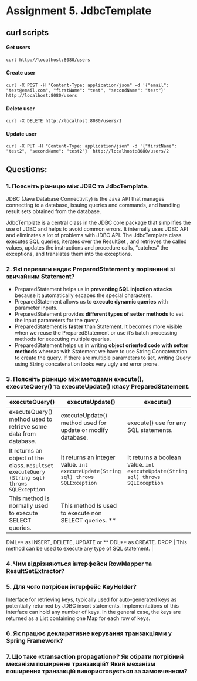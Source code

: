 # Assignment 5. JdbcTemplate

## curl scripts

#### Get users

```curl http://localhost:8080/users```

#### Create user

```curl -X POST -H "Content-Type: application/json" -d '{"email": "test@email.com", "firstName": "test", "secondName": "test"}' http://localhost:8080/users```

#### Delete user

```curl -X DELETE http://localhost:8080/users/1```

#### Update user

```curl -X PUT -H "Content-Type: application/json" -d '{"firstName": "test2", "secondName": "test2"}' http://localhost:8080/users/2```

## Questions:

### 1. Поясніть різницю між JDBC та JdbcTemplate.

JDBC (Java Database Connectivity) is the Java API that manages connecting to a database, issuing queries and commands,
and handling result sets obtained from the database.

JdbcTemplate is a central class in the JDBC core package that simplifies the use of JDBC and helps to avoid common
errors.
It internally uses JDBC API and eliminates a lot of problems with JDBC API.
The JdbcTemplate class executes SQL queries, iterates over the ResultSet , and retrieves the called values,
updates the instructions and procedure calls, “catches” the exceptions, and translates them into the exceptions.

### 2. Які переваги надає PreparedStatement у порівнянні зі звичайним Statement?

- PreparedStatement helps us in **preventing SQL injection attacks** because it automatically escapes the special
  characters.
- PreparedStatement allows us to **execute dynamic queries** with parameter inputs.
- PreparedStatement provides **different types of setter methods** to set the input parameters for the query.
- PreparedStatement is **faster** than Statement. It becomes more visible when we reuse the PreparedStatement or use
  it’s batch processing methods for executing multiple queries.
- PreparedStatement helps us in writing **object oriented code with setter methods** whereas with Statement we have to
  use String Concatenation to create the query. If there are multiple parameters to set, writing Query using String
  concatenation looks very ugly and error prone.

### 3. Поясніть різницю між методами execute(), executeQuery() та executeUpdate() класу PreparedStatement.

| executeQuery()                                                                                   | executeUpdate()                                                                                                 | execute()                                                                           |
|--------------------------------------------------------------------------------------------------|-----------------------------------------------------------------------------------------------------------------|-------------------------------------------------------------------------------------|
| executeQuery() method used to retrieve some data from database.                                  | executeUpdate() method used for update or modify database.                                                      | execute() use for any SQL statements.                                               |
| It returns an object of the class. ```ResultSet executeQuery (String sql) throws SQLException``` | It returns an integer value. ```int executeUpdate(String sql) throws SQLException```                            | It returns a boolean value. ```int executeUpdate(String sql) throws SQLException``` |
| This method is normally used to execute SELECT queries.                                          | This method Is used to execute non SELECT queries. **
DML** as INSERT, DELETE, UPDATE or **
DDL** as CREATE. DROP | This method can be used to execute any type of SQL statement.                       |

### 4. Чим відрізняються інтерфейси RowMapper<T> та ResultSetExtractor<T>?

### 5. Для чого потрібен інтерфейс KeyHolder?

Interface for retrieving keys, typically used for auto-generated keys as potentially returned by JDBC insert statements.
Implementations of this interface can hold any number of keys.
In the general case, the keys are returned as a List containing one Map for each row of keys.

### 6. Як працює декларативне керування транзакціями у Spring Framework?

### 7. Що таке «transaction propagation»? Як обрати потрібний механізм поширення транзакцій? Який механізм поширення транзакцій використовується за замовченням? 





